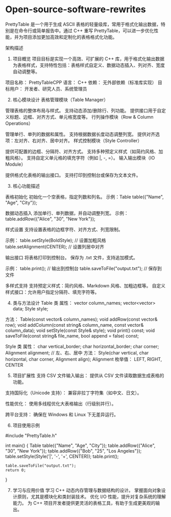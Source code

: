 # Open-source-software-rewrites
PrettyTable 是一个用于生成 ASCII 表格的轻量级库，常用于格式化输出数据，特别是在命令行或简单报告中。通过 C++ 重写 PrettyTable，可以进一步优化性能，并为项目添加更加高效和定制化的表格格式化功能。

架构描述
1. 项目概览
项目目标是实现一个高效、可扩展的 C++ 库，用于格式化输出数据为表格样式，支持特性包括：表格样式自定义、数据动态插入、列对齐、宽度自动调整等。

项目名称： PrettyTableCPP
语言： C++
依赖： 无外部依赖（标准库实现）
目标用户： 开发者、研究人员、系统管理员

2. 核心模块设计
表格管理模块（Table Manager）

管理表格的整体布局与样式。
支持动态添加/删除行、列功能。
提供接口用于自定义标题、边框、对齐方式、单元格宽度等。
行列操作模块（Row & Column Operations）

管理单行、单列的数据和属性。
支持根据数据长度动态调整列宽。
提供对齐选项：左对齐、右对齐、居中对齐。
样式控制模块（Style Controller）

提供可配置的边框、分隔符、对齐方式。
支持多种预定义样式（如简约风格、加粗风格）。
支持自定义单元格的填充字符（例如 |, -, =）。
输入输出模块（IO Module）

提供格式化表格的输出接口。
支持打印到控制台或保存为文本文件。

3. 核心功能描述

表格初始化
初始化一个空表格，指定列数和列名。
示例：Table table({"Name", "Age", "City"});

数据动态插入
添加单行、单列数据，并自动调整列宽。
示例：table.addRow({"Alice", "30", "New York"});

样式设置
支持设置表格的边框字符、对齐方式、列宽限制。

示例：
table.setStyle(BoldStyle); // 设置加粗风格
table.setAlignment(CENTER); // 设置列居中对齐

输出接口
将表格打印到控制台。
保存为 .txt 文件，支持追加模式。

示例：
table.print(); // 输出到控制台
table.saveToFile("output.txt"); // 保存到文件

多样式支持
支持预定义样式：简约风格、Markdown 风格、加粗边框等。
自定义样式接口：允许用户指定分隔符、填充字符等。

4. 类与方法设计
Table 类
属性：
vector<string> column_names;
vector<vector<string>> data;
Style style;

方法：
Table(const vector<string>& column_names);
void addRow(const vector<string>& row);
void addColumn(const string& column_name, const vector<string>& column_data);
void setStyle(const Style& style);
void print() const;
void saveToFile(const string& file_name, bool append = false) const;

Style 类
属性：
char vertical_border;
char horizontal_border;
char corner;
Alignment alignment; // 左、右、居中
方法：
Style(char vertical, char horizontal, char corner, Alignment align);
Alignment 枚举值： LEFT, RIGHT, CENTER

5. 项目扩展性
支持 CSV 文件输入输出：
提供从 CSV 文件读取数据生成表格的功能。

支持国际化（Unicode 支持）：
兼容非拉丁字符集（如中文、日文）。

性能优化：
使用多线程优化大表格输出（行级别并行）。

跨平台支持：
确保在 Windows 和 Linux 下无差异运行。

6. 项目使用示例

#include "PrettyTable.h"

int main() {
    Table table({"Name", "Age", "City"});
    table.addRow({"Alice", "30", "New York"});
    table.addRow({"Bob", "25", "Los Angeles"});
    table.setStyle(Style('|', '-', '+', CENTER));
    table.print();

    table.saveToFile("output.txt");
    return 0;
}

7. 学习与应用价值
学习 C++ 动态内存管理与数据结构的设计。
掌握面向对象设计原则，尤其是模块化和类封装技术。
优化 I/O 性能，提升对复杂系统的理解能力。
为 C++ 项目开发者提供更灵活的表格工具，有助于生成更美观的输出。
